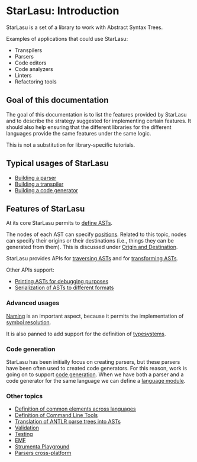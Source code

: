 # StarLasu: Introduction

StarLasu is a set of a library to work with Abstract Syntax Trees.

Examples of applications that could use StarLasu:
* Transpilers
* Parsers
* Code editors
* Code analyzers
* Linters
* Refactoring tools

## Goal of this documentation

The goal of this documentation is to list the features provided by StarLasu and to describe the strategy suggested for implementing certain features. It should also help ensuring that the different libraries for the different languages provide the same features under the same logic.

This is not a substitution for library-specific tutorials.

## Typical usages of StarLasu

- [Building a parser](https://github.com/Strumenta/StarLasu/blob/main/documentation/usecases/building-parser.md)
- [Building a transpiler](https://github.com/Strumenta/StarLasu/blob/main/documentation/usecases/building-transpiler.md)
- [Building a code generator](https://github.com/Strumenta/StarLasu/blob/main/documentation/usecases/building-codegenerator.md)

## Features of StarLasu

At its core StarLasu permits to [define ASTs](https://github.com/Strumenta/StarLasu/blob/main/documentation/ast_definition.md).

The nodes of each AST can specify [positions](https://github.com/Strumenta/StarLasu/blob/main/documentation/position.md). Related to this topic, nodes can specify their origins or their destinations (i.e., things they can be generated from them). This is discussed under [Origin and Destination](https://github.com/Strumenta/StarLasu/blob/main/documentation/origin_and_destination.md).

StarLasu provides APIs for [traversing ASTs](https://github.com/Strumenta/StarLasu/blob/main/documentation/traversing.md) and for [transforming ASTs](https://github.com/Strumenta/StarLasu/blob/main/documentation/transformations.md).

Other APIs support:
- [Printing ASTs for debugging purposes](https://github.com/Strumenta/StarLasu/blob/main/documentation/debug_print_format.md)
- [Serialization of ASTs to different formats](https://github.com/Strumenta/StarLasu/blob/main/documentation/serialization.md)

### Advanced usages

[Naming](https://github.com/Strumenta/StarLasu/blob/main/documentation/naming.md) is an important aspect, because it permits the implementation of [symbol resolution](https://github.com/Strumenta/StarLasu/blob/main/documentation/symbol_resolution.md).

It is also panned to add support for the definition of [typesystems](https://github.com/Strumenta/StarLasu/blob/main/documentation/typesystem.md).

### Code generation

StarLasu has been initially focus on creating parsers, but these parsers have been often used to created code generators. For this reason, work is going on to support [code generation](https://github.com/Strumenta/StarLasu/blob/main/documentation/code_generation.md). When we have both a parser and a code generator for the same language we can define a [language module](https://github.com/Strumenta/StarLasu/blob/main/documentation/language_module.md).

### Other topics

- [Definition of common elements across languages](https://github.com/Strumenta/StarLasu/blob/main/documentation/ast_common_elements.md)
- [Definition of Command Line Tools](https://github.com/Strumenta/StarLasu/blob/main/documentation/cli_tools.md)
- [Translation of ANTLR parse trees into ASTs](https://github.com/Strumenta/StarLasu/blob/main/documentation/parsetree_to_ast.md)
- [Validation](https://github.com/Strumenta/StarLasu/blob/main/documentation/validation.md)
- [Testing](https://github.com/Strumenta/StarLasu/blob/main/documentation/testing.md)
- [EMF](https://github.com/Strumenta/StarLasu/blob/main/documentation/emf.md)
- [Strumenta Playground](https://github.com/Strumenta/StarLasu/blob/main/documentation/playground.md)
- [Parsers cross-platform](https://github.com/Strumenta/StarLasu/blob/main/documentation/parsers-cross-platform.md)
